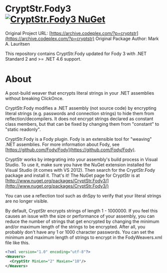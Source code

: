 # CryptStr.Fody3 [![CryptStr.Fody3 NuGet](https://img.shields.io/nuget/v/CryptStr.Fody3.svg)](https://www.nuget.org/packages/CryptStr.Fody3) 

Original Project URL: [https://archive.codeplex.com/?p=cryptstr](https://archive.codeplex.com/?p=cryptstr)
Original Package Author: Mark A. Lauritsen

This repository contains CryptStr.Fody updated for Fody 3 with .NET Standard 2 and >= .NET 4.6 support.

# About
A post-build weaver that encrypts literal strings in your .NET assemblies without breaking ClickOnce.

CryptStr.Fody modifies a .NET assembly (not source code) by encrypting literal strings (e.g. passwords and connection strings) to hide them from reflection/decompilers. It does not encrypt strings declared as constant class members, but that can be fixed by changing them from "constant" to "static readonly".

CryptStr.Fody is a Fody plugin. Fody is an extensible tool for "weaving" .NET assemblies. For more information about Fody, see [https://github.com/Fody/Fody](https://github.com/Fody/Fody).

CryptStr works by integrating into your assembly's build process in Visual Studio. To use it, make sure you have the NuGet extension installed for Visual Studio (it comes with VS 2012). Then search for the CryptStr.Fody package and install it. That's it! The NuGet page for CryptStr is at [http://www.nuget.org/packages/CryptStr.Fody3/](http://www.nuget.org/packages/CryptStr.Fody3/)

You can use a reflection tool such as dnSpy to verify that your literal strings are no longer visible.

By default, CryptStr encrypts strings of length 1 - 1000000. If you feel this causes an issue with the size or performance of your assembly, you can reduce the number of strings that get encrypted by changing the minimum and/or maximum length of the strings to be encrypted. After all, you probably don't have any 1 or 1000 character passwords. You can set the minimum and maximum length of strings to encrypt in the FodyWeavers.xml file like this.

```xml
<?xml version="1.0" encoding="utf-8"?>
<Weavers>
  <CryptStr MinLen="2" MaxLen="10"/>
</Weavers>
```